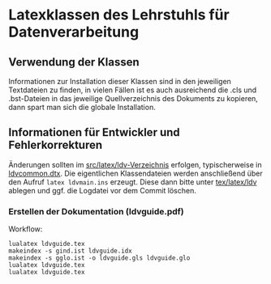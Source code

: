 # Latexklassen des Lehrstuhls für Datenverarbeitung
## Verwendung der Klassen
Informationen zur Installation dieser Klassen sind in den jeweiligen Textdateien
zu finden, in vielen Fällen ist es auch ausreichend die .cls und .bst-Dateien in
das jeweilige Quellverzeichnis des Dokuments zu kopieren, dann spart man sich
die globale Installation.

## Informationen für Entwickler und Fehlerkorrekturen
Änderungen sollten im [src/latex/ldv-Verzeichnis](src/latex/ldv) erfolgen,
typischerweise in [ldvcommon.dtx](src/latex/ldv/ldvcommon.dtx). Die eigentlichen
Klassendateien werden anschließend über den Aufruf ```latex ldvmain.ins```
erzeugt. Diese dann bitte unter [tex/latex/ldv](tex/latex/ldv) ablegen und ggf.
die Logdatei vor dem Commit löschen.

### Erstellen der Dokumentation (ldvguide.pdf)
Workflow:
```
lualatex ldvguide.tex
makeindex -s gind.ist ldvguide.idx
makeindex -s gglo.ist -o ldvguide.gls ldvguide.glo
lualatex ldvguide.tex
lualatex ldvguide.tex
```
